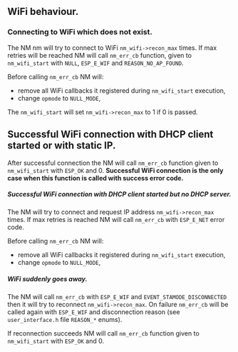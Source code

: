 

## WiFi behaviour.

### Connecting to WiFi which does not exist.

The NM nm will try to connect to WiFi `nm_wifi->recon_max` times. If max 
retries will be reached NM will call `nm_err_cb` function, given to 
`nm_wifi_start` with `NULL`, `ESP_E_WIF` and `REASON_NO_AP_FOUND`.

Before calling `nm_err_cb` NM will:

- remove all WiFi callbacks it registered during `nm_wifi_start` execution,
- change `opmode` to `NULL_MODE`,

The `nm_wifi_start` will set `nm_wifi->recon_max` to 1 if 0 is passed.

## Successful WiFi connection with DHCP client started or with static IP.

After successful connection the NM will call `nm_err_cb` function given to 
`nm_wifi_start` with `ESP_OK` and 0. **Successful WiFi connection is the 
only case when this function is called with success error code.**

##### Successful WiFi connection with DHCP client started but no DHCP server.

The NM will try to connect and request IP address `nm_wifi->recon_max` 
times. If max retries is reached NM will call `nm_err_cb` with 
`ESP_E_NET` error code.

Before calling `nm_err_cb` NM will:

- remove all WiFi callbacks it registered during `nm_wifi_start` execution,
- change `opmode` to `NULL_MODE`,

##### WiFi suddenly goes away.

The NM will call `nm_err_cb` with `ESP_E_WIF` and `EVENT_STAMODE_DISCONNECTED`
then it will try to reconnect `nm_wifi->recon_max`. On failure `nm_err_cb`
will be called again with `ESP_E_WIF` and disconnection reason (see 
`user_interface.h` file `REASON_*` enums).

If reconnection succeeds NM will call `nm_err_cb` function given to 
`nm_wifi_start` with `ESP_OK` and 0.

